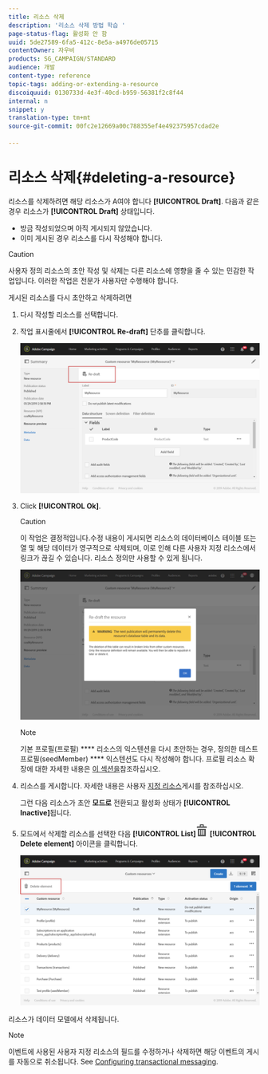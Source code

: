 ```yaml
---
title: 리소스 삭제
description: '리소스 삭제 방법 학습 '
page-status-flag: 활성화 안 함
uuid: 5de27589-6fa5-412c-8e5a-a4976de05715
contentOwner: 자우비
products: SG_CAMPAIGN/STANDARD
audience: 개발
content-type: reference
topic-tags: adding-or-extending-a-resource
discoiquuid: 0130733d-4e3f-40cd-b959-56381f2c8f44
internal: n
snippet: y
translation-type: tm+mt
source-git-commit: 00fc2e12669a00c788355ef4e492375957cdad2e

---
```



# 리소스 삭제{#deleting-a-resource}

리소스를 삭제하려면 해당 리소스가 A여야 합니다 **[!UICONTROL Draft]**. 다음과 같은 경우 리소스가 **[!UICONTROL Draft]** 상태입니다.

* 방금 작성되었으며 아직 게시되지 않았습니다.
* 이미 게시된 경우 리소스를 다시 작성해야 합니다.

>[!CAUTION]
>
>사용자 정의 리소스의 초안 작성 및 삭제는 다른 리소스에 영향을 줄 수 있는 민감한 작업입니다. 이러한 작업은 전문가 사용자만 수행해야 합니다.

게시된 리소스를 다시 초안하고 삭제하려면

1. 다시 작성할 리소스를 선택합니다.
1. 작업 표시줄에서 **[!UICONTROL Re-draft]** 단추를 클릭합니다.

   ![](assets/schema_extension_uc26.png)

1. Click **[!UICONTROL Ok]**.

   >[!CAUTION]
   >
   >이 작업은 결정적입니다.수정 내용이 게시되면 리소스의 데이터베이스 테이블 또는 열 및 해당 데이터가 영구적으로 삭제되며, 이로 인해 다른 사용자 지정 리소스에서 링크가 끊길 수 있습니다. 리소스 정의만 사용할 수 있게 됩니다.

   ![](assets/schema_extension_uc27.png)

   >[!NOTE]
   >
   >기본 프로필(프로필) **** 리소스의 익스텐션을 다시 초안하는 경우, 정의한 테스트 프로필(seedMember) **** 익스텐션도 다시 작성해야 합니다. 프로필 리소스 확장에 대한 자세한 내용은 [이 섹션을](../../developing/using/extending-the-profile-resource-with-a-new-field.md)참조하십시오.

1. 리소스를 게시합니다. 자세한 내용은 사용자 [지정 리소스](../../developing/using/updating-the-database-structure.md#publishing-a-custom-resource)게시를 참조하십시오.

   그런 다음 리소스가 초안 **모드로** 전환되고 활성화 상태가 **[!UICONTROL Inactive]**&#x200B;됩니다.

1. 모드에서 삭제할 리소스를 선택한 다음 **[!UICONTROL List]**![](assets/delete_darkgrey-24px.png) **[!UICONTROL Delete element]** 아이콘을 클릭합니다.

   ![](assets/schema_extension_uc28.png)

리소스가 데이터 모델에서 삭제됩니다.

>[!NOTE]
>
>이벤트에 사용된 사용자 지정 리소스의 필드를 수정하거나 삭제하면 해당 이벤트의 게시를 자동으로 취소됩니다. See [Configuring transactional messaging](../../administration/using/configuring-transactional-messaging.md).

